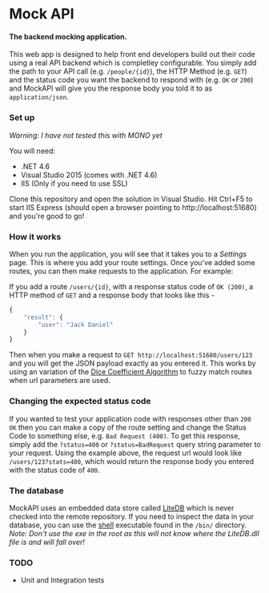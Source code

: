 # Mock API
#### The backend mocking application.

This web app is designed to help front end developers build out their code using a real API backend which is completley configurable. You simply add the path to your API call (e.g. `/people/{id}`), the HTTP Method (e.g. `GET`) and the status code you want the backend to respond with (e.g. `OK` or `200`) and MockAPI will give you the response body you told it to as `application/json`.

### Set up
*Warning: I have not tested this with MONO yet*

You will need:
* .NET 4.6
* Visual Studio 2015 (comes with .NET 4.6)
* IIS (Only if you need to use SSL)

Clone this repository and open the solution in Visual Studio. Hit Ctrl+F5 to start IIS Express (should open a browser pointing to http://localhost:51680) and you're good to go!

### How it works

When you run the application, you will see that it takes you to a *Settings* page. This is where you add your route settings. Once you've added some routes, you can then make requests to the application. For example:

If you add a route `/users/{id}`, with a response status code of `OK (200)`, a HTTP method of `GET` and a response body that looks like this -

``` javascript
{
    "result": {
        "user": "Jack Daniel"
    }
}
```

Then when you make a request to `GET http://localhost:51680/users/123` and you will get the JSON payload exactly as you entered it. This works by using an variation of the [Dice Coefficient Algorithm](https://en.wikipedia.org/wiki/S%C3%B8rensen%E2%80%93Dice_coefficient) to fuzzy match routes when url parameters are used.

### Changing the expected status code

If you wanted to test your application code with responses other than `200 OK` then you can make a copy of the route setting and change the Status Code to something else, e.g. `Bad Request (400)`. To get this response, simply add the `?status=400` or `?status=BadRequest` query string parameter to your request. Using the example above, the request url would look like `/users/123?stats=400`, which would return the response body you entered with the status code of `400`.

### The database

MockAPI uses an embedded data store called [LiteDB](http://www.litedb.org/) which is never checked into the remote repository. If you need to inspect the data in your database, you can use the [shell](https://github.com/mbdavid/LiteDB/wiki/Shell) executable found in the `/bin/` directory. *Note: Don't use the exe in the root as this will not know where the LiteDB.dll file is and will fall over!*

### TODO

* Unit and Integration tests

